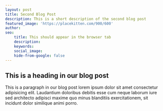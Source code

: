 ```yaml
---
layout: post
title: Second Blog Post 
description: This is a short description of the second blog post
featured_image: 'https://placekitten.com/900/600'
author:
seo:
    title: This should appear in the browser tab
    description: 
    keywords: 
    social_image: 
    hide-from-google: false
---
```


## This is a heading in our blog post 

This  is a paragraph in our blog post lorem ipsum dolor sit amet consectetur adipisicing elit. Laudantium doloribus debitis esse cum neque laborum iure sed architecto adipisci maxime quo minus blanditiis exercitationem, sit incidunt dolor similique animi porro.
 